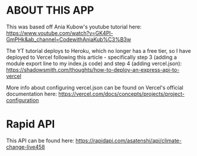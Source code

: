 # ABOUT THIS APP

This was based off Ania Kubow's youtube tutorial here:
https://www.youtube.com/watch?v=GK4Pl-GmPHk&ab_channel=CodewithAniaKub%C3%B3w

The YT tutorial deploys to Heroku, which no longer has a free tier, so I have deployed to Vercel following this article - specifically step 3 (adding a module export line to my index.js code) and step 4 (adding vercel.json):
https://shadowsmith.com/thoughts/how-to-deploy-an-express-api-to-vercel

More info about configuring vercel.json can be found on Vercel's official documentation here:
https://vercel.com/docs/concepts/projects/project-configuration

# Rapid API

This API can be found here: https://rapidapi.com/asatenshi/api/climate-change-live458
